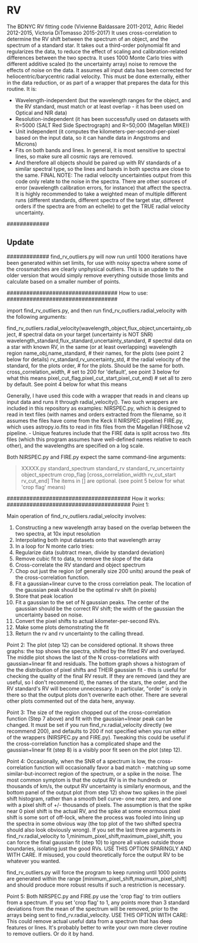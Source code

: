 # RV

The BDNYC RV fitting code (Vivienne Baldassare 2011-2012, Adric Riedel 2012-2015, Victoria DiTomasso 2015-2017)
It uses cross-correlation to determine the RV shift between the spectrum of an object, and the spectrum of a standard star.
It takes out a third-order polynomial fit and regularizes the data, to reduce the effect of scaling and calibration-related differences between the two spectra.
It uses 1000 Monte Carlo tries with different additive scaled (to the uncertainty array) noise to remove the effects of noise on the data.
It assumes all input data has been corrected for heliocentric/barycentric radial velocity. This must be done externally, either in the data reduction, or as part of a wrapper that prepares the data for this routine.
It is:
* Wavelength-independent (but the wavelength ranges for the object, and the RV standard, must match or at least overlap - it has been used on Optical and NIR data)
* Resolution-independent (it has been successfully used on datasets with R=5000 (SALT Red Side Spectrograph) and R=50,000 (Magellan MIKE))
* Unit independent (it computes the kilometers-per-second-per-pixel based on the input data, so it can handle data in Angstroms and Microns)
* Fits on both bands and lines. In general, it is most sensitive to spectral lines, so make sure all cosmic rays are removed.
 * And therefore all objects should be paired up with RV standards of a similar spectral type, so the lines and bands in both spectra are close to the same.
FINAL NOTE: The radial velocity uncertainties output from this code only relate to the noise in the spectra. There are other sources of error (wavelength calibration errors, for instance) that affect the spectra. It is highly recommended to take a weighted mean of multiple different runs (different standards, different spectra of the target star, different orders if the spectra are from an echelle) to get the TRUE radial velocity uncertainty.

#############
## Update
#############
find_rv_outliers.py will now run until 1000 iterations have been generated within set limits, for use with noisy spectra where some of the crossmatches are clearly unphysical outliers. This is an update to the older version that would simply remove everything outside those limits and calculate based on a smaller number of points.

##################################
How to use:
##################################

import find_rv_outliers.py, and then run find_rv_outliers.radial_velocity with the following arguments:

find_rv_outliers.radial_velocity(wavelength_object,flux_object,uncertainty_object, # spectral data on your target (uncertainty is NOT SNR)
              wavelength_standard,flux_standard,uncertainty_standard, # spectral data on a star with known RV, in the same (or at least overlapping) wavelength region
              name_obj,name_standard, # their names, for the plots (see point 2 below for details)
              rv_standard,rv_uncertainty_std, # the radial velocity of the standard, for the plots
              order, # for the plots. Should be the same for both.
              cross_correlation_width, # set to 200 for 'default', see point 3 below for what this means
              pixel_cut_flag,pixel_cut_start,pixel_cut_end) # set all to zero by default. See point 4 below for what this means

Generally, I have used this code with a wrapper that reads in and cleans up input data and runs it through radial_velocity().
Two such wrappers are included in this repository as examples:
NIRSPEC.py, which is designed to read in text files (with names and orders extracted from the filename, so it assumes the files have come from the Keck II NIRSPEC pipeline)
FIRE.py, which uses astropy.io.fits to read in fits files from the Magellan FIREhose v2 pipeline. - Unique features include that the FIRE data is split across two .fits files (which this program assumes have well-defined names relative to each other), and the wavelengths are specified on a log scale.

Both NIRSPEC.py and FIRE.py expect the same command-line arguments:
> XXXXX.py standard_spectrum standard_rv standard_rv_uncertainty object_spectrum crop_flag [cross_correlation_width rv_cut_start rv_cut_end]
The items in [] are optional. (see point 5 below for what 'crop flag' means)

######################################
How it works:
######################################
Point 1:

Main operation of find_rv_outliers.radial_velocity involves:
1. Constructing a new wavelength array based on the overlap between the two spectra, at 10x input resolution
2. Interpolating both input datasets onto that wavelength array
3. In a loop for N monte carlo tries:
  4. Regularize data (subtract mean, divide by standard deviation)
  5. Remove cubic fit to data, to remove the slope of the data
  6. Cross-correlate the RV standard and object spectrum
  7. Chop out just the region (of generally size 200 units) around the peak of the cross-correlation function.
  8. Fit a gaussian+linear curve to the cross correlation peak. The location of the gaussian peak should be the optimal rv shift (in pixels)
  9. Store that peak location
10. Fit a gaussian to the set of N gaussian peaks. The center of the gaussian should be the correct RV shift; the width of the gaussian the uncertainty based on noise.
11. Convert the pixel shifts to actual kilometer-per-second RVs.
12. Make some plots demonstrating the fit
13. Return the rv and rv uncertainty to the calling thread.

Point 2:
The plot (step 12) can be considered optional. It shows three graphs: the top shows the spectra, shifted by the fitted RV and overlayed. The middle plot shows the last of the N cross-correlations with gaussian+linear fit and residuals. The bottom graph shows a histogram of the the distribution of pixel shifts and THEIR gaussian fit - this is useful for checking the quality of the final RV result. If they are removed (and they are useful, so I don't recommend it), the names of the stars, the order, and the RV standard's RV will become unnecessary. In particular, "order" is only in there so that the output plots don't overwrite each other. There are several other plots commented out of the data here, anyway.

Point 3:
The size of the region chopped out of the cross-correlation function (Step 7 above) and fit with the gaussian+linear peak can be changed. It must be set if you run find_rv.radial_velocity directly (we recommend 200), and defaults to 200 if not specified when you run either of the wrappers (NIRSPEC.py and FIRE.py). Tweaking this could be useful if the cross-correlation function has a complicated shape and the gaussian+linear fit (step 8) is a visibly poor fit seen on the plot (step 12).

Point 4:
Occasionally, when the SNR of a spectrum is low, the cross-correlation function will occasionally favor a bad match - matching up some similar-but-incorrect region of the spectrum, or a spike in the noise. The most common symptom is that the output RV is in the hundreds or thousands of km/s, the output RV uncertainty is similarly enormous, and the bottom panel of the output plot (from step 12) show two spikes in the pixel shift histogram, rather than a smooth bell curve- one near zero, and one with a pixel shift of +/- thousands of pixels. The assumption is that the spike near 0 pixel shift is the actual RV, and the spike at some enormous pixel shift is some sort of off-lock, where the process was fooled into lining up the spectra in some obvious way (the top plot of the two shifted spectra should also look obviously wrong).
If you set the last three arguments in find_rv.radial_velocity to 1,minimum_pixel_shift,maximum_pixel_shift, you can force the final gaussian fit (step 10) to ignore all values outside those boundaries, isolating just the good RVs.
USE THIS OPTION SPARINGLY AND WITH CARE. If misused, you could theoretically force the output RV to be whatever you wanted.

find_rv_outliers.py will force the program to keep running until 1000 points are generated within the range [minimum_pixel_shift,maximum_pixel_shift] and should produce more robust results if such a restriction is necessary.

Point 5:
Both NIRSPEC.py and FIRE.py use the 'crop flag' to trim outliers from a spectrum. If you set 'crop flag' to 1, any points more than 3 standard deviations from the mean of the spectrum will be removed, prior to the arrays being sent to find_rv.radial_velocity.
USE THIS OPTION WITH CARE: This could remove actual useful data from a spectrum that has deep features or lines. It's probably better to write your own more clever routine to remove outliers. Or do it by hand.

